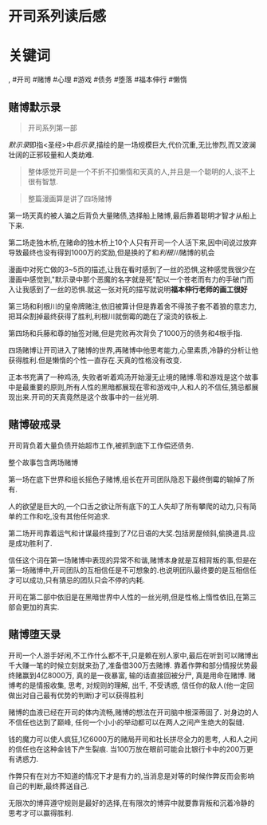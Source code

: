 # 开司系列读后感

# 关键词
, #开司 #赌博 #心理 #游戏 #债务 #堕落 #福本伸行 #懒惰

## 赌博默示录
> 开司系列第一部

*默示录*即指<圣经>中*启示录*,描绘的是一场规模巨大,代价沉重,无比惨烈,而又波澜壮阔的正邪较量和人类劫难.

> 整体感觉开司是一个不折不扣懒惰和天真的人,并且是一个聪明的人,谈不上很有智慧.

> 整篇漫画算是讲了四场赌博

第一场天真的被人骗之后背负大量赌债,选择船上赌博,最后靠着聪明才智才从船上下来.

第二场走独木桥,在赌命的独木桥上10个人只有开司一个人活下来,因中间说过放弃导致最终也没有得到1000万的奖励,但是换的了和*利根川*赌博的机会

漫画中对死亡做的3\~5页的描述,让我在看时感到了一丝的恐惧,这种感觉我很少在漫画中感觉到,"默示录中那个恶魔的名字就是死"配以一个苍老而有力的手破门而入让我感到了一丝的恐惧.就这一张对死的描写就说明**福本伸行老师的画工很好**

第三场和利根川的皇帝牌赌注,依旧被算计但是靠着舍不得孩子套不着狼的意志力,把耳朵割掉最终获得了胜利,利根川就倒霉的跪在了滚烫的铁板上.

第四场和兵藤和尊的抽签对赌,但是完败再次背负了1000万的债务和4根手指.

四场赌博让开司进入了赌博的世界,再赌博中他思考能力,心里素质,冷静的分析让他获得胜利.但是懒惰的个性一直存在.天真的性格没有改变.

正本书充满了一种鸡汤, 失败者听着鸡汤开始漫无止境的赌博.零和游戏是这个故事中是最重要的原则,所有人性的黑暗都展现在零和游戏中,人和人的不信任,猜忌都展现出来.开司的天真竟然是这个故事中的一丝光明.

## 赌博破戒录

开司背负着大量负债开始超市工作,被抓到底下工作偿还债务.

整个故事包含两场赌博

第一场在底下世界和组长摇色子赌博,组长在开司团队隐忍下最终倒霉的输掉了所有.

人的欲望是巨大的,一个口舌之欲让所有底下的工人失却了所有攀爬的动力,只有简单的工作和吃,没有其他任何追求.

第二场开司靠着运气和计谋最终撞到了7亿日语的大奖.包括房屋倾斜,偷换道具.应是成功胜利了.

信任这个词在第一场赌博中表现的异常不和谐,赌博本身就是互相背叛的事,但是在第一场赌博中,开司团队的互相信任是不可想象的.也说明团队最终要的是互相信任才可以成功,只有猜忌的团队只会不停的内耗.

开司在第二部中依旧是在黑暗世界中人性的一丝光明,但是性格上惰性依旧,在第三部会更加的真实.

## 赌博堕天录

开司一个人游手好闲,不工作什么都不干,只是赖在别人家中,最后在听到可以赌博出千大赚一笔的时候立刻就来劲了,准备借300万去赌博. 靠着作弊和部分情报优势最终赌赢到4亿8000万, 真的是一夜暴富, 输的话直接回被分尸, 真是用命在赌博. 赌博考的是情报收集, 思考, 对规则的理解, 出千, 不受诱惑, 信任你的敌人(他一定回做出对自己最有优势的判断)才可以获得胜利

赌博的血液已经在开司的体内流畅,赌博的想法在开司脑中根深蒂固了. 对身边的人不信任也达到了巅峰, 任何一个小小的举动都可以在两人之间产生绝大的裂缝.

钱的魔力可以使人疯狂,1亿6000万的赌局开司和社长拼尽全力的思考, 人和人之间的信任也在这种金钱下产生裂痕. 当100万放在眼前可能会比银行卡中的200万更有诱惑力.

作弊只有在对方不知道的情况下才是有力的,当消息是对等的时候作弊反而会影响自己的判断,最终葬送自己.

无限次的博弈遵守规则是最好的选择,在有限次的博弈中就要靠背叛和沉着冷静的思考才可以赢得胜利.
